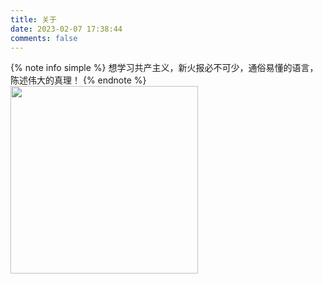 ```yaml
---
title: 关于
date: 2023-02-07 17:38:44
comments: false
---
```


{% note info simple %}
想学习共产主义，新火报必不可少，通俗易懂的语言，陈述伟大的真理！
{% endnote %}
<img  width = "300" src="https://file.yupenbob.ml/img/202302081126948.jpg" />

